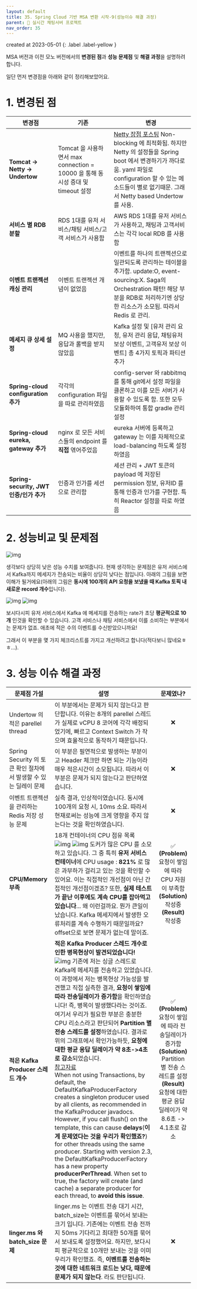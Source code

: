 ```yaml
---
layout: default
title: 35. Spring Cloud 기반 MSA 변환 시작-9(성능이슈 해결 과정)
parent: 📌 실시간 채팅서버 프로젝트
nav_order: 35
---
```

created at 2023-05-01
{: .label .label-yellow }

MSA 버전과 이전 모노 버전에서의 **변경된 점**과 **성능 문제점** 및 **해결 과정**을 설명하려 합니다.

일단 먼저 변경점을 아래와 같이 정리해보았어요.

# 1. 변경된 점

| 변경점                                 | 기존                                                             | 변경                                                                                                                                                                                                                 |
|-------------------------------------|----------------------------------------------------------------|--------------------------------------------------------------------------------------------------------------------------------------------------------------------------------------------------------------------|
| **Tomcat -> Netty -> Undertow**     | Tomcat 을 사용하면서 max connection = 10000 을 통해 동시성 증대 및 timeout 설정 | [Netty 장점 포스팅](https://ghkdqhrbals.github.io/portfolios/docs/Java/6/) Non-blocking 에 최적화됨. 하지만 Netty 의 설정들을 Spring boot 에서 변경하기가 까다로움. yaml 파일로 configuration 할 수 있는 메소드들이 별로 없기때문. 그래서 Netty based Undertow 를 사용. |
| **서비스 별 RDB 분할**                    | RDS 1대를 유저 서비스/채팅 서비스/고객 서비스가 사용함                              | AWS RDS 1대를 유저 서비스가 사용하고, 채팅과 고객서비스는 각각 local RDB 를 사용함                                                                                                                                                            |
| **이벤트 트랜젝션 캐싱 관리**                  | 이벤트 트랜젝션 개념이 없었음                                               | 이벤트를 하나의 트랜젝션으로 일관되도록 관리하는 테이블을 추가함. update:O, event-sourcing:X. Saga의 Orchestration 패턴! 해당 부분을 RDB로 처리하기엔 상당한 리소스가 소모됨. 따라서 Redis 로 관리.                                                                           |
| **메세지 큐 상세 설정**                     | MQ 사용을 했지만, 응답과 롤백을 받지 않았음                                     | Kafka 설정 및 [유저 관리 요청, 유저 관리 응답, 채팅유저 보상 이벤트, 고객유저 보상 이벤트] 총 4가지 토픽과 파티션 추가                                                                                                                                         |
| **Spring-cloud configuration 추가**   | 각각의 configuration 파일을 따로 관리하였음                                 | config-server 와 rabbitmq 를 통해 git에서 설정 파일을 클론하고 이를 모든 서버가 사용할 수 있도록 함. 또한 모두 모듈화하여 통합 gradle 관리 설정                                                                                                                 |
| **Spring-cloud eureka, gateway 추가** | nginx 로 모든 서비스들의 endpoint 를 **직접** 엮어주었음                       | eureka 서버에 등록하고 gateway 는 이를 자체적으로 load-balancing 하도록 설정하였음                                                                                                                                                        |
| **Spring-security, JWT 인증/인가 추가**   | 인증과 인가를 세션으로 관리함                                               | 세션 관리 + JWT 토큰의 payload 에 저장된 permission 정보, 유저ID 를 통해 인증과 인가를 구현함. 특히 Reactor 설정을 따로 하였음                                                                                                                          |


# 2. 성능비교 및 문제점

![img](../../../assets/img/msa/113.svg)

생각보다 상당히 낮은 성능 수치를 보여줍니다. 현재 생각하는 문제점은 유저 서비스에서 Kafka까지 메세지가 전송되는 비율이 상당히 낮다는 점입니다. 아래의 그림을 보면 이해가 될거에요(아래의 그림은 **동시에 100개의 API 요청을 보냈을 때 Kafka 토픽 내 새로운 record 개수**입니다).

![img](../../../assets/img/msa/115.png)
![img](../../../assets/img/msa/116.png)

보시다시피 유저 서비스에서 Kafka 에 메세지를 전송하는 rate가 초당 **평균적으로 10개** 인것을 확인할 수 있습니다. 고객 서비스나 채팅 서비스에서 이를 소비하는 부분에서는 문제가 없죠. 애초에 적은 수의 이벤트를 수신받았으니까요!

그래서 이 부분을 몇 가지 체크리스트를 가지고 개선하려고 합니다(적다보니 많네요ㅎㅎ...).

# 3. 성능 이슈 해결 과정

| 문제점 가설                                  | 설명                                                                                                                                                                                                                                                                                                                                                                            |                                                                         문제였나?                                                                         |
|-----------------------------------------|-------------------------------------------------------------------------------------------------------------------------------------------------------------------------------------------------------------------------------------------------------------------------------------------------------------------------------------------------------------------------------|:-----------------------------------------------------------------------------------------------------------------------------------------------------:|
| Undertow 의 적은 parellel thread           | 이 부분에서는 문제가 되지 않는다고 판단합니다. 이유는 8개의 parellel 스레드가 실제로 vCPU 8 코어에 각각 배정되었기에, 빠르고 Context Switch 가 작으며 효율적으로 동작하기 때문입니다.                                                                                                                                                                                                                                                         | ❌                                                                                                                                                                                                                                                                                                                                                                     |
| Spring Security 의 토큰 확인 절차에서 발생할 수 있는 딜레이 문제 | 이 부분은 필연적으로 발생하는 부분이고 Header 체크만 하면 되는 기능이라 매우 적은시간이 소모됩니다. 따라서 이 부분은 문제가 되지 않는다고 판단하였습니다.                                                                                                                                                                                                                                                                                    | ❌                                                                                                                                                                                                                                                                                                                                                                     |
| 이벤트 트랜젝션을 관리하는 Redis 저장 성능 문제           | 실측 결과, 인상적이였습니다. 동시에 100개의 요청 시, 10ms 소요. 따라서 현재로써는 성능에 크게 영향을 주지 않는다는 것을 확인하였습니다.                                                                                                                                                                                                                                                                                            |                                                                           ❌                                                                           |
| **CPU/Memory 부족**                       | 18개 컨테이너의 CPU 점유 목록 ![img](../../../assets/img/msa/117.png) ![img](../../../assets/img/msa/118.png) 도커가 많은 CPU 를 소모하고 있습니다. 그 중 특히 **유저 서비스 컨테이너**에 CPU usage : **821%** 로 많은 과부하가 걸리고 있는 것을 확인할 수 있어요. 이는 직접적인 개선점이 아닌 간접적인 개선점이겠죠? 또한, **실제 테스트가 끝난 이후에도 계속 CPU를 잡아먹고 있습니다**... 왜 이런걸까요. 뭔가 큰일이 났습니다. Kafka 메세지에서 발생한 오류처리를 계속 수행하기 때문일까요? offset으로 보면 문제가 없는데 말이죠.         |                          ✅<br/>**(Problem)**<br/>요청이 쌓임에 따라 CPU 자원이 부족함<br/>**(Solution)**<br/>작성중<br/>**(Result)**<br/>작성중                           |
| **적은 Kafka Producer 스레드 개수**                | **적은 Kafka Producer 스레드 개수로 인한 병목현상이 발견되었습니다!**<br/> ![img](../../../assets/img/msa/125.svg) 기존에 저는 싱글 스레드로 Kafka에 메세지를 전송하고 있었습니다. 이 과정에서 저는 병목현상 가능성을 발견했고 직접 실측한 결과, **요청이 쌓임에 따라 전송딜레이가 증가함**을 확인하였습니다! 즉, 병목이 발생했다라는 것이죠. 여기서 우리가 필요한 부분은 충분한 CPU 리소스라고 판단되어 **Partition 별 전송 스레드를 설정**하였습니다. 결과로 위의 그래프에서 확인가능하듯, **요청에 대한 평균 응답 딜레이가 약 8초->4초로 감소**되었습니다.<br/>[참고자료](https://docs.spring.io/spring-kafka/docs/2.5.0.RC1/reference/html/#exactly-once)<br/>When not using Transactions, by default, the DefaultKafkaProducerFactory creates a singleton producer used by all clients, as recommended in the KafkaProducer javadocs. However, if you call flush() on the template, this can cause **delays**(**이게 문제였다는 것을 우리가 확인했죠?**) for other threads using the same producer. Starting with version 2.3, the DefaultKafkaProducerFactory has a new property **producerPerThread**. When set to true, the factory will create (and cache) a separate producer for each thread, to **avoid this issue**. | ✅<br/>**(Problem)**<br/>요청이 쌓임에 따라 전송딜레이가 증가함<br/>**(Solution)**<br/>Partition 별 전송 스레드를 설정<br/>**(Result)**<br/>요청에 대한 평균 응답 딜레이가 약 8.6초 -> 4.1초로 감소 |
| **linger.ms 와 batch_size 문제**           | linger.ms 는 이벤트 전송 대기 시간, batch_size는 이벤트를 묶어서 보내는 크기 입니다. 기존에는 이벤트 전송 전까지 50ms 기다리고 최대한 50개를 묶어서 보내도록 설정했어요. 하지만, 보다시피 평균적으로 10개만 보내는 것을 이미 우리가 확인했죠. 즉, **이벤트를 전송하는 것에 대한 네트워크 로드는 낮다, 때문에 문제가 되지 않는다**. 라도 판단됩니다.                                                                                                                                                          |                                                                           ❌                                                                           |

